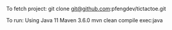 To fetch project:
git clone git@github.com:pfengdev/tictactoe.git

To run:
Using Java 11
Maven 3.6.0
mvn clean compile exec:java
